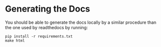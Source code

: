 
# Generating the Docs

You should be able to generate the docs locally by a similar procedure
than the one used by readthedocs by running: 

    pip install -r requirements.txt
    make html